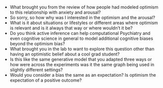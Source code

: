 - What brought you from the review of how people had modeled optimism to this relationship with anxiety and arousal?
- So sorry, so how why was I interested in the optimism and the arousal?
- What is it about situations or lifestyles or different areas where optimism is relevant and is it always that way or where wouldn’t it be?
- Do you think active inference can help computational Psychiatry and even cognitive science in general to model additional cognitive biases beyond the optimism bias?
- What brought you in the lab to want to explore this question other than having an optimistic belief about a cool grad student?
- Is this like the same generative model that you adapted three ways or how were across the experiments was it the same graph being used in slightly different settings?
- Would you consider a bias the same as an expectation? Is optimism the expectation of a positive outcome?
